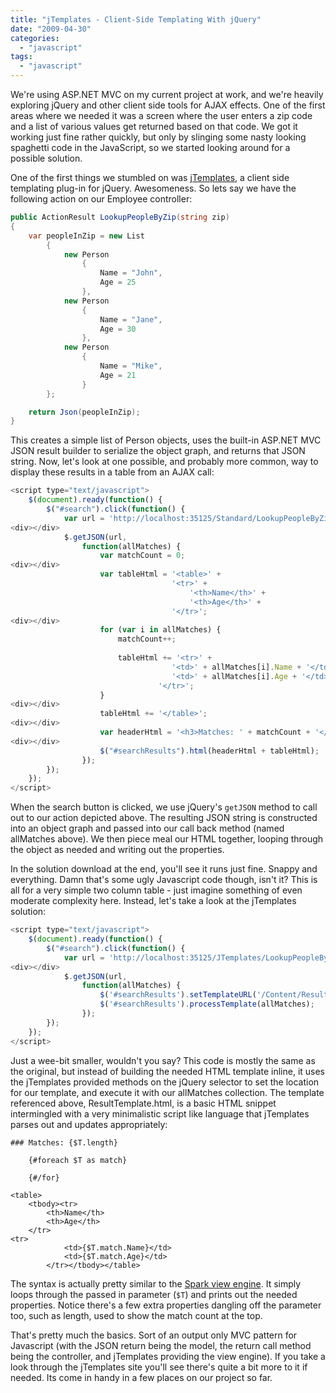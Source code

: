 ```yaml
---
title: "jTemplates - Client-Side Templating With jQuery"
date: "2009-04-30"
categories: 
  - "javascript"
tags: 
  - "javascript"
---
```


We're using ASP.NET MVC on my current project at work, and we're heavily exploring jQuery and other client side tools for AJAX effects. One of the first areas where we needed it was a screen where the user enters a zip code and a list of various values get returned based on that code. We got it working just fine rather quickly, but only by slinging some nasty looking spaghetti code in the JavaScript, so we started looking around for a possible solution.

One of the first things we stumbled on was [jTemplates](http://jtemplates.tpython.com/), a client side templating plug-in for jQuery. Awesomeness. So lets say we have the following action on our Employee controller:

```csharp
public ActionResult LookupPeopleByZip(string zip)
{
    var peopleInZip = new List
        {
            new Person
                {
                    Name = "John",
                    Age = 25
                },
            new Person
                {
                    Name = "Jane",
                    Age = 30
                },
            new Person
                {
                    Name = "Mike",
                    Age = 21
                }
        };

    return Json(peopleInZip);
}
```

This creates a simple list of Person objects, uses the built-in ASP.NET MVC JSON result builder to serialize the object graph, and returns that JSON string. Now, let's look at one possible, and probably more common, way to display these results in a table from an AJAX call:

```javascript
<script type="text/javascript">
    $(document).ready(function() {
        $("#search").click(function() {
            var url = 'http://localhost:35125/Standard/LookupPeopleByZip/' + $("#zipCode").val();
<div></div>
            $.getJSON(url,
                function(allMatches) {
                    var matchCount = 0;
<div></div>
                    var tableHtml = '<table>' +
                                    '<tr>' +
                                        '<th>Name</th>' +
                                        '<th>Age</th>' +
                                    '</tr>';
<div></div>
                    for (var i in allMatches) {
                        matchCount++;
                        
                        tableHtml += '<tr>' +
                                    '<td>' + allMatches[i].Name + '</td>' +
                                    '<td>' + allMatches[i].Age + '</td>' +
                                 '</tr>';
                    }
<div></div>
                    tableHtml += '</table>';
<div></div>
                    var headerHtml = '<h3>Matches: ' + matchCount + '</h3>';
<div></div>
                    $("#searchResults").html(headerHtml + tableHtml);
                });
        });
    });
</script>
```

When the search button is clicked, we use jQuery's `getJSON` method to call out to our action depicted above. The resulting JSON string is constructed into an object graph and passed into our call back method (named allMatches above). We then piece meal our HTML together, looping through the object as needed and writing out the properties.

In the solution download at the end, you'll see it runs just fine. Snappy and everything. Damn that's some ugly Javascript code though, isn't it? This is all for a very simple two column table - just imagine something of even moderate complexity here. Instead, let's take a look at the jTemplates solution:

```javascript
<script type="text/javascript">
    $(document).ready(function() {
        $("#search").click(function() {
            var url = 'http://localhost:35125/JTemplates/LookupPeopleByZip/' + $("#zipCode").val();
<div></div>
            $.getJSON(url,
                function(allMatches) {
                    $('#searchResults').setTemplateURL('/Content/ResultTemplate.html');
                    $('#searchResults').processTemplate(allMatches);
                });
        });
    });
</script>
```

Just a wee-bit smaller, wouldn't you say? This code is mostly the same as the original, but instead of building the needed HTML template inline, it uses the jTemplates provided methods on the jQuery selector to set the location for our template, and execute it with our allMatches collection. The template referenced above, ResultTemplate.html, is a basic HTML snippet intermingled with a very minimalistic script like language that jTemplates parses out and updates appropriately:

```
### Matches: {$T.length}

    {#foreach $T as match}
        
    {#/for}

<table>
    <tbody><tr>
        <th>Name</th>
        <th>Age</th>
    </tr>
<tr>
            <td>{$T.match.Name}</td>
            <td>{$T.match.Age}</td>
        </tr></tbody></table>
```

The syntax is actually pretty similar to the [Spark view engine](http://sparkviewengine.com/). It simply loops through the passed in parameter (`$T`) and prints out the needed properties. Notice there's a few extra properties dangling off the parameter too, such as length, used to show the match count at the top.

That's pretty much the basics. Sort of an output only MVC pattern for Javascript (with the JSON return being the model, the return call method being the controller, and jTemplates providing the view engine). If you take a look through the jTemplates site you'll see there's quite a bit more to it if needed. Its come in handy in a few places on our project so far.
